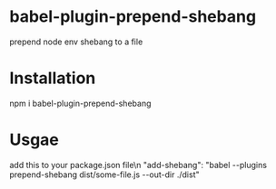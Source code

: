 # babel-plugin-prepend-shebang

prepend node env shebang to a file

# Installation

npm i babel-plugin-prepend-shebang

# Usgae

add this to your package.json file\n
"add-shebang": "babel --plugins prepend-shebang dist/some-file.js --out-dir ./dist"

